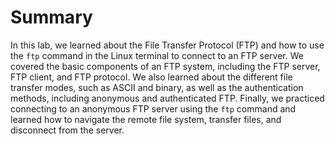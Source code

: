 # Summary

In this lab, we learned about the File Transfer Protocol (FTP) and how to use the `ftp` command in the Linux terminal to connect to an FTP server. We covered the basic components of an FTP system, including the FTP server, FTP client, and FTP protocol. We also learned about the different file transfer modes, such as ASCII and binary, as well as the authentication methods, including anonymous and authenticated FTP. Finally, we practiced connecting to an anonymous FTP server using the `ftp` command and learned how to navigate the remote file system, transfer files, and disconnect from the server.
